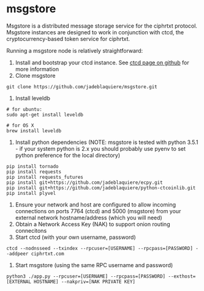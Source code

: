 # msgstore

Msgstore is a distributed message storage service for the ciphrtxt protocol. Msgstore instances are designed to work in conjunction with ctcd, the cryptocurrency-based token service for ciphrtxt. 

Running a msgstore node is relatively straightforward: 

1. Install and bootstrap your ctcd instance. See [ctcd page on github](https://github.com/jadeblaquiere/ctcd) for more information
1. Clone msgstore
```
git clone https://github.com/jadeblaquiere/msgstore.git
```
1. Install leveldb
```
# for ubuntu:
sudo apt-get install leveldb

# for OS X
brew install leveldb
```
1. Install python dependencies (NOTE: msgstore is tested with python 3.5.1 - if your system python is 2.x you should probably use pyenv to set python preference for the local directory)
```
pip install tornado
pip install requests
pip install requests_futures
pip install git+https://github.com/jadeblaquiere/ecpy.git
pip install git+https://github.com/jadeblaquiere/python-ctcoinlib.git
pip install plyvel
```
1. Ensure your network and host are configured to allow incoming connections on ports 7764 (ctcd) and 5000 (msgstore) from your external network hostname/address (which you will need)
1. Obtain a Network Access Key (NAK) to support onion routing connecitons
1. Start ctcd (with your own username, password)
```
ctcd --nodnsseed --txindex --rpcuser=[USERNAME] --rpcpass=[PASSWORD] --addpeer ciphrtxt.com
```
1. Start msgstore (using the same RPC username and password)
```
python3 ./app.py --rpcuser=[USERNAME] --rpcpass=[PASSWORD] --exthost=[EXTERNAL HOSTNAME] --nakpriv=[NAK PRIVATE KEY]
```

